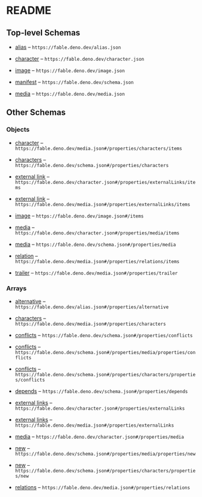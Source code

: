 # README

## Top-level Schemas

*   [alias](./alias.md) – `https://fable.deno.dev/alias.json`

*   [character](./character.md) – `https://fable.deno.dev/character.json`

*   [image](./image.md) – `https://fable.deno.dev/image.json`

*   [manifest](./schema.md) – `https://fable.deno.dev/schema.json`

*   [media](./media.md) – `https://fable.deno.dev/media.json`

## Other Schemas

### Objects

*   [character](./media-properties-characters-character.md) – `https://fable.deno.dev/media.json#/properties/characters/items`

*   [characters](./schema-properties-characters.md "Characters to add, or overwrite") – `https://fable.deno.dev/schema.json#/properties/characters`

*   [external link](./character-properties-external-links-external-link.md) – `https://fable.deno.dev/character.json#/properties/externalLinks/items`

*   [external link](./media-properties-external-links-external-link.md) – `https://fable.deno.dev/media.json#/properties/externalLinks/items`

*   [image](./image-image.md) – `https://fable.deno.dev/image.json#/items`

*   [media](./character-properties-media-media.md) – `https://fable.deno.dev/character.json#/properties/media/items`

*   [media](./schema-properties-media.md "Media to add, or overwrite") – `https://fable.deno.dev/schema.json#/properties/media`

*   [relation](./media-properties-relations-relation.md) – `https://fable.deno.dev/media.json#/properties/relations/items`

*   [trailer](./media-properties-trailer.md "A url to a trailer about the media") – `https://fable.deno.dev/media.json#/properties/trailer`

### Arrays

*   [alternative](./alias-properties-alternative.md "A list of alternative known aliases") – `https://fable.deno.dev/alias.json#/properties/alternative`

*   [characters](./media-properties-characters.md "A list of characters that appear in the media") – `https://fable.deno.dev/media.json#/properties/characters`

*   [conflicts](./schema-properties-conflicts.md "A list of packs that might conflict with your pack") – `https://fable.deno.dev/schema.json#/properties/conflicts`

*   [conflicts](./schema-properties-media-properties-conflicts.md "A list of media that might conflict with your pack") – `https://fable.deno.dev/schema.json#/properties/media/properties/conflicts`

*   [conflicts](./schema-properties-characters-properties-conflicts.md "A list of characters that might conflict with your pack (All characters listed here will be entirely disabled)") – `https://fable.deno.dev/schema.json#/properties/characters/properties/conflicts`

*   [depends](./schema-properties-depends.md "A list of packs that are required to make your pack function properly") – `https://fable.deno.dev/schema.json#/properties/depends`

*   [external links](./character-properties-external-links.md "A list of urls for the media's pages on various platforms") – `https://fable.deno.dev/character.json#/properties/externalLinks`

*   [external links](./media-properties-external-links.md "A list of urls for the media's pages on various platforms") – `https://fable.deno.dev/media.json#/properties/externalLinks`

*   [media](./character-properties-media.md "A list of media that the character appears in") – `https://fable.deno.dev/character.json#/properties/media`

*   [new](./schema-properties-media-properties-new.md "A list of new media to add") – `https://fable.deno.dev/schema.json#/properties/media/properties/new`

*   [new](./schema-properties-characters-properties-new.md "A list of new characters to add") – `https://fable.deno.dev/schema.json#/properties/characters/properties/new`

*   [relations](./media-properties-relations.md "Define the relations between this media and other media") – `https://fable.deno.dev/media.json#/properties/relations`
